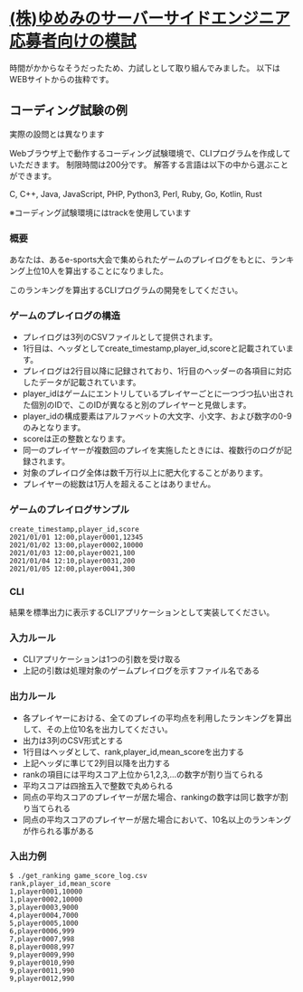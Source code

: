 # [(株)ゆめみのサーバーサイドエンジニア応募者向けの模試](https://www.yumemi.co.jp/serverside_recruit)

時間がかからなそうだったため、力試しとして取り組んでみました。
以下はWEBサイトからの抜粋です。


## コーディング試験の例

実際の設問とは異なります

Webブラウザ上で動作するコーディング試験環境で、CLIプログラムを作成していただきます。
制限時間は200分です。
解答する言語は以下の中から選ぶことができます。

C, C++, Java, JavaScript, PHP, Python3, Perl, Ruby, Go, Kotlin, Rust

※コーディング試験環境にはtrackを使用しています


### 概要

あなたは、あるe-sports大会で集められたゲームのプレイログをもとに、ランキング上位10人を算出することになりました。

このランキングを算出するCLIプログラムの開発をしてください。


### ゲームのプレイログの構造

- プレイログは3列のCSVファイルとして提供されます。
- 1行目は、ヘッダとしてcreate_timestamp,player_id,scoreと記載されています。
- プレイログは2行目以降に記録されており、1行目のヘッダーの各項目に対応したデータが記載されています。
- player_idはゲームにエントリしているプレイヤーごとに一つづつ払い出された個別のIDで、このIDが異なると別のプレイヤーと見做します。
- player_idの構成要素はアルファベットの大文字、小文字、および数字の0-9のみとなります。
- scoreは正の整数となります。
- 同一のプレイヤーが複数回のプレイを実施したときには、複数行のログが記録されます。
- 対象のプレイログ全体は数千万行以上に肥大化することがあります。
- プレイヤーの総数は1万人を超えることはありません。


### ゲームのプレイログサンプル

```
create_timestamp,player_id,score
2021/01/01 12:00,player0001,12345
2021/01/02 13:00,player0002,10000
2021/01/03 12:00,player0021,100
2021/01/04 12:10,player0031,200
2021/01/05 12:00,player0041,300
```


### CLI

結果を標準出力に表示するCLIアプリケーションとして実装してください。


### 入力ルール

- CLIアプリケーションは1つの引数を受け取る
- 上記の引数は処理対象のゲームプレイログを示すファイル名である


### 出力ルール

- 各プレイヤーにおける、全てのプレイの平均点を利用したランキングを算出して、その上位10名を出力してください。
- 出力は3列のCSV形式とする
- 1行目はヘッダとして、rank,player_id,mean_scoreを出力する
- 上記ヘッダに準じて2列目以降を出力する
- rankの項目には平均スコア上位から1,2,3,…の数字が割り当てられる
- 平均スコアは四捨五入で整数で丸められる
- 同点の平均スコアのプレイヤーが居た場合、rankingの数字は同じ数字が割り当てられる
- 同点の平均スコアのプレイヤーが居た場合において、10名以上のランキングが作られる事がある


### 入出力例

```
$ ./get_ranking game_score_log.csv
rank,player_id,mean_score
1,player0001,10000
1,player0002,10000
3,player0003,9000
4,player0004,7000
5,player0005,1000
6,player0006,999
7,player0007,998
8,player0008,997
9,player0009,990
9,player0010,990
9,player0011,990
9,player0012,990
```
